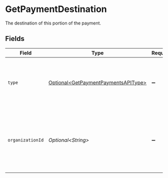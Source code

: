 # GetPaymentDestination

The destination of this portion of the payment.


## Fields

| Field                                                                                                             | Type                                                                                                              | Required                                                                                                          | Description                                                                                                       | Example                                                                                                           |
| ----------------------------------------------------------------------------------------------------------------- | ----------------------------------------------------------------------------------------------------------------- | ----------------------------------------------------------------------------------------------------------------- | ----------------------------------------------------------------------------------------------------------------- | ----------------------------------------------------------------------------------------------------------------- |
| `type`                                                                                                            | [Optional\<GetPaymentPaymentsAPIType>](../../models/operations/GetPaymentPaymentsAPIType.md)                      | :heavy_minus_sign:                                                                                                | The type of destination. Currently only the destination type `organization` is supported.                         |                                                                                                                   |
| `organizationId`                                                                                                  | *Optional\<String>*                                                                                               | :heavy_minus_sign:                                                                                                | Required for destination type `organization`. The ID of the connected organization the funds should be<br/>routed to. | org_12345678                                                                                                      |